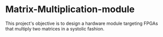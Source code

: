 # Matrix-Multiplication-module
This project's objective is to design a hardware module targeting FPGAs that multiply two matrices in a systolic fashion.
